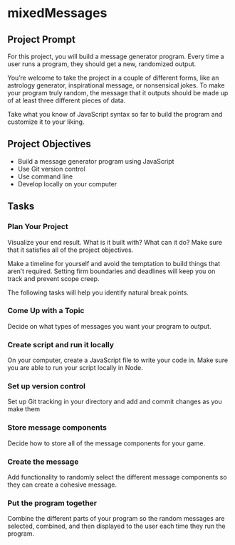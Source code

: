 # mixedMessages

## Project Prompt

For this project, you will build a message generator program. Every time a user runs a program, they should get a new, randomized output.

You’re welcome to take the project in a couple of different forms, like an astrology generator, inspirational message, or nonsensical jokes. To make your program truly random, the message that it outputs should be made up of at least three different pieces of data.

Take what you know of JavaScript syntax so far to build the program and customize it to your liking.

## Project Objectives

- Build a message generator program using JavaScript
- Use Git version control
- Use command line
- Develop locally on your computer

## Tasks

### Plan Your Project

Visualize your end result. What is it built with? What can it do? Make sure that it satisfies all of the project objectives.

Make a timeline for yourself and avoid the temptation to build things that aren’t required. Setting firm boundaries and deadlines will keep you on track and prevent scope creep.

The following tasks will help you identify natural break points.

### Come Up with a Topic

Decide on what types of messages you want your program to output.

### Create script and run it locally

On your computer, create a JavaScript file to write your code in. Make sure you are able to run your script locally in Node.

### Set up version control

Set up Git tracking in your directory and add and commit changes as you make them

### Store message components

Decide how to store all of the message components for your game.

### Create the message

Add functionality to randomly select the different message components so they can create a cohesive message.

### Put the program together

Combine the different parts of your program so the random messages are selected, combined, and then displayed to the user each time they run the program.
